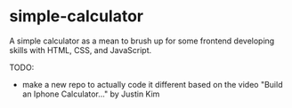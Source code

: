 # simple-calculator
A simple calculator as a mean to brush up for some frontend developing skills with HTML, CSS, and JavaScript. 

TODO:
- make a new repo to actually code it different based on the video
    "Build an Iphone Calculator..." by Justin Kim
